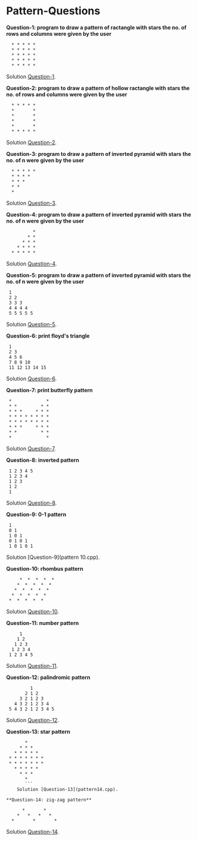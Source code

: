 # Pattern-Questions

 **Question-1: program to draw a pattern of ractangle with stars the no. of rows and columns were given by the user**

   ```
     * * * * *
     * * * * *
     * * * * *
     * * * * *
     * * * * *
```
Solution [Question-1](pattern.cpp).

**Question-2: program to draw a pattern of  hollow ractangle with stars the no. of rows and columns were given by the user**
```
  * * * * *
  *       *
  *       *
  *       *
  *       *
  * * * * *
  ```
  Solution [Question-2](pattern2.cpp).

**Question-3: program to draw a pattern of inverted pyramid with stars the no. of n were given by the user**
```
  * * * * *
  * * * *
  * * *
  * *
  *
  ```
   Solution [Question-3](pattern3.cpp).

**Question-4: program to draw a pattern of inverted pyramid with stars the no. of n were given by the user**
```
          *
        * *
      * * *
    * * * *
  * * * * *
  ```

 Solution [Question-4](pattern4.cpp).
 
**Question-5: program to draw a pattern of inverted pyramid with stars the no. of n were given by the user**
```
 1
 2 2
 3 3 3
 4 4 4 4
 5 5 5 5 5
```
 Solution [Question-5](pattern5.cpp).

**Question-6: print floyd's triangle**
```
 1
 2 3
 4 5 6
 7 8 9 10
 11 12 13 14 15
 ```
  Solution [Question-6](pattern6.cpp).
  
**Question-7: print butterfly pattern**
```
 *             *
 * *         * *
 * * *     * * *
 * * * * * * * *
 * * * * * * * *
 * * *     * * *
 * *         * *
 *             *
 ```
  Solution [Question-7](pattern7.cpp).
  
**Question-8: inverted pattern**
```
 1 2 3 4 5
 1 2 3 4
 1 2 3
 1 2
 1
 ```
  Solution [Question-8](pattern9.cpp).
  
**Question-9: 0-1 pattern**
```
 1 
 0 1
 1 0 1
 0 1 0 1
 1 0 1 0 1
 ```
   Solution [Question-9](pattern 10.cpp).
   
**Question-10: rhombus pattern**
```
     *  *  *  *  *
    *  *  *  *  *
   *  *  *  *  *
  *  *  *  *  *
 *  *  *  *  *
 ```
  Solution [Question-10](pattern11.cpp).
  
**Question-11: number pattern**
```
     1
    1 2
   1 2 3
  1 2 3 4
 1 2 3 4 5
 ```
  Solution [Question-11](pattern12.cpp).
  
**Question-12: palindromic pattern**
```
         1
       2 1 2
     3 2 1 2 3
   4 3 2 1 2 3 4
 5 4 3 2 1 2 3 4 5
 ```
  Solution [Question-12](pattern13.cpp).
  
**Question-13: star pattern**
```
       *
     * * *
   * * * * *
 * * * * * * *
 * * * * * * *
   * * * * *
     * * *
       *
       ```
    Solution [Question-13](pattern14.cpp).
    
**Question-14: zig-zag pattern**
```
```
      *       *
    *   *   *   *
  *       *       *
```
 Solution [Question-14](pattern15.cpp).

